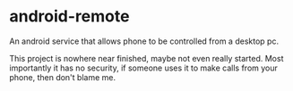 android-remote
==============

An android service that allows phone to be controlled from a desktop pc.

This project is nowhere near finished, maybe not even really started.
Most importantly it has no security, if someone uses it to make calls from your phone, then don't blame me. 